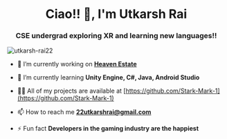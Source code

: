 <h1 align="center">Ciao!! 👋, I'm Utkarsh Rai</h1>
<h3 align="center">CSE undergrad exploring XR and learning new languages!!</h3>

<p align="left"> <img src="https://komarev.com/ghpvc/?username=utkarsh-rai22&label=Profile%20views&color=0e75b6&style=flat" alt="utkarsh-rai22" /> </p>

- 🔭 I’m currently working on **[Heaven Estate](https://heavensestate.emodev.tech/)**

- 🌱 I’m currently learning **Unity Engine, C#, Java, Android Studio**

- 👨‍💻 All of my projects are available at [https://github.com/Stark-Mark-1](https://github.com/Stark-Mark-1)

- 📫 How to reach me **22utkarshrai@gmail.com**

- ⚡ Fun fact **Developers in the gaming industry are the happiest**

<!-- <h3 align="left">Connect with me:</h3>
<p align="left">
<a href="https://twitter.com/ensnaringeffigy" target="blank"><img align="center" src="https://raw.githubusercontent.com/rahuldkjain/github-profile-readme-generator/master/src/images/icons/Social/twitter.svg" alt="ensnaringeffigy" height="30" width="40" /></a>
<a href="https://linkedin.com/in/utkarshrai22" target="blank"><img align="center" src="https://raw.githubusercontent.com/rahuldkjain/github-profile-readme-generator/master/src/images/icons/Social/linked-in-alt.svg" alt="utkarshrai22" height="30" width="40" /></a>
<a href="https://instagram.com/stark_mark_1" target="blank"><img align="center" src="https://raw.githubusercontent.com/rahuldkjain/github-profile-readme-generator/master/src/images/icons/Social/instagram.svg" alt="stark_mark_1" height="30" width="40" /></a>
<a href="https://www.codechef.com/users/https://www.codechef.com/users/utkarshrai_22" target="blank"><img align="center" src="https://cdn.jsdelivr.net/npm/simple-icons@3.1.0/icons/codechef.svg" alt="https://www.codechef.com/users/utkarshrai_22" height="30" width="40" /></a>
<a href="https://www.hackerrank.com/https://www.hackerrank.com/22utkarshrai" target="blank"><img align="center" src="https://raw.githubusercontent.com/rahuldkjain/github-profile-readme-generator/master/src/images/icons/Social/hackerrank.svg" alt="https://www.hackerrank.com/22utkarshrai" height="30" width="40" /></a>
<a href="https://www.hackerearth.com/https://www.hackerearth.com/@utkarsh843" target="blank"><img align="center" src="https://raw.githubusercontent.com/rahuldkjain/github-profile-readme-generator/master/src/images/icons/Social/hackerearth.svg" alt="https://www.hackerearth.com/@utkarsh843" height="30" width="40" /></a>
</p> -->
<!-- 
<h3 align="left">Languages and Tools:</h3>
<p align="left"> <a href="https://developer.android.com" target="_blank" rel="noreferrer"> <img src="https://raw.githubusercontent.com/devicons/devicon/master/icons/android/android-original-wordmark.svg" alt="android" width="40" height="40"/> </a> <a href="https://www.cprogramming.com/" target="_blank" rel="noreferrer"> <img src="https://raw.githubusercontent.com/devicons/devicon/master/icons/c/c-original.svg" alt="c" width="40" height="40"/> </a> <a href="https://www.w3schools.com/cs/" target="_blank" rel="noreferrer"> <img src="https://raw.githubusercontent.com/devicons/devicon/master/icons/csharp/csharp-original.svg" alt="csharp" width="40" height="40"/> </a> <a href="https://www.java.com" target="_blank" rel="noreferrer"> <img src="https://raw.githubusercontent.com/devicons/devicon/master/icons/java/java-original.svg" alt="java" width="40" height="40"/> </a> <a href="https://www.mysql.com/" target="_blank" rel="noreferrer"> <img src="https://raw.githubusercontent.com/devicons/devicon/master/icons/mysql/mysql-original-wordmark.svg" alt="mysql" width="40" height="40"/> </a> <a href="https://www.photoshop.com/en" target="_blank" rel="noreferrer"> <img src="https://raw.githubusercontent.com/devicons/devicon/master/icons/photoshop/photoshop-line.svg" alt="photoshop" width="40" height="40"/> </a> <a href="https://unity.com/" target="_blank" rel="noreferrer"> <img src="https://www.vectorlogo.zone/logos/unity3d/unity3d-icon.svg" alt="unity" width="40" height="40"/> </a> </p>

<p><img align="left" src="https://github-readme-stats.vercel.app/api/top-langs?username=utkarsh-rai22&show_icons=true&locale=en&layout=compact" alt="utkarsh-rai22" /></p>

<p>&nbsp;<img align="center" src="https://github-readme-stats.vercel.app/api?username=utkarsh-rai22&show_icons=true&locale=en" alt="utkarsh-rai22" /></p>
 -->
